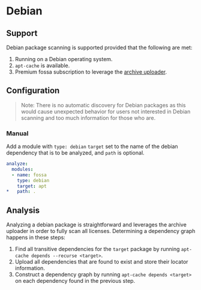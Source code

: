 # Debian

## Support

Debian package scanning is supported provided that the following are met:
1. Running on a Debian operating system.
2. `apt-cache` is available.
3. Premium fossa subscription to leverage the [archive uploader](#./archive.md).

## Configuration

> Note: There is no automatic discovery for Debian packages as this would cause unexpected behavior for users not interested in Debian scanning and too much information for those who are.

### Manual

Add a module with `type: debian` `target` set to the name of the debian dependency that is to be analyzed, and `path` is optional.

```yaml
analyze:
  modules:
  - name: fossa
    type: debian
    target: apt
*   path: .
```

## Analysis

Analyzing a debian package is straightforward and leverages the archive uploader in order to fully scan all licenses. Determining a dependency graph happens in these steps:
1. Find all transitive dependencies for the `target` package by running `apt-cache depends --recurse <target>`.
2. Upload all dependencies that are found to exist and store their locator information.
3. Construct a dependency graph by running `apt-cache depends <target>` on each dependency found in the previous step.